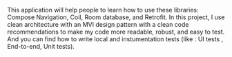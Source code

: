 This application will help people to learn how to use these libraries: Compose Navigation, Coil, Room database, and Retrofit.
In this project, I use clean architecture with an MVI design pattern with a clean code recommendations to make my code more readable, robust, and easy to test.
And you can find how to write local and instumentation tests (like : UI tests , End-to-end, Unit tests).
